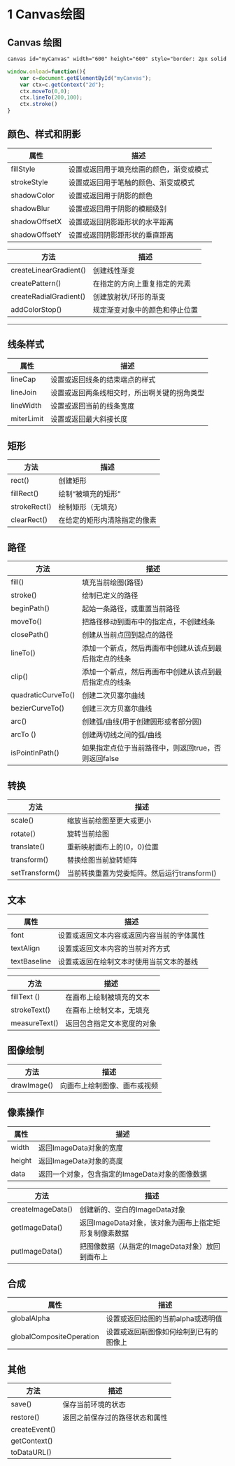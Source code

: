 # 1 Canvas绘图

## Canvas 绘图

```html
canvas id="myCanvas" width="600" height="600" style="border: 2px solid black;"></canvas>
```

```js
window.onload=function(){    
    var c=document.getElementById("myCanvas");   
    var ctx=c.getContext("2d"); 
    ctx.moveTo(0,0);  
    ctx.lineTo(200,100);  
    ctx.stroke()
}
```

## 颜色、样式和阴影

| 属性 | 描述 |
| --- | --- |
|  fillStyle |  设置或返回用于填充绘画的颜色，渐变或模式 |
|  strokeStyle |  设置或返回用于笔触的颜色、渐变或模式 |
| shadowColor |  设置或返回用于阴影的颜色 |
| shadowBlur |  设置或返回用于阴影的模糊级别 |
| shadowOffsetX |  设置或返回阴影距形状的水平距离 |
| shadowOffsetY | 设置或返回阴影距形状的垂直距离 |

| 方法 | 描述 |
| --- | --- |
| createLinearGradient() |  创建线性渐变 |
|  createPattern() |  在指定的方向上重复指定的元素 |
| createRadialGradient() |  创建放射状/环形的渐变 |
|  addColorStop() |  规定渐变对象中的颜色和停止位置 |

---

## 线条样式

| 属性 |  描述 |
| --- | --- |
|  lineCap |  设置或返回线条的结束端点的样式 |
|  lineJoin |  设置或返回两条线相交时，所出啊关键的拐角类型 |
| lineWidth |  设置或返回当前的线条宽度 |
| miterLimit |  设置或返回最大斜接长度 |

## 矩形

| 方法 |  描述 |
| --- | --- |
| rect() |  创建矩形 |
|  fillRect() |  绘制“被填充的矩形” |
| strokeRect() |  绘制矩形（无填充） |
| clearRect() |  在给定的矩形内清除指定的像素 |

## 路径

| 方法 |  描述 |
| --- | --- |
| fill() |  填充当前绘图(路径) |
| stroke() |  绘制已定义的路径 |
|  beginPath() |  起始一条路径，或重置当前路径 |
| moveTo() | 把路径移动到画布中的指定点，不创建线条 |
| closePath() |  创建从当前点回到起点的路径 |
| lineTo() |  添加一个新点，然后再画布中创建从该点到最后指定点的线条 |
| clip() |  添加一个新点，然后再画布中创建从该点到最后指定点的线条 |
| quadraticCurveTo() |  创建二次贝塞尔曲线 |
| bezierCurveTo() | 创建三次方贝塞尔曲线 |
| arc() |  创建弧/曲线(用于创建圆形或者部分圆) |
| arcTo () | 创建两切线之间的弧/曲线 |
| isPointInPath() |  如果指定点位于当前路径中，则返回true，否则返回false |

## 转换

| 方法 |  描述 |
| --- | --- |
| scale() |  缩放当前绘图至更大或更小 |
| rotate(）  |  旋转当前绘图 |
| translate() |  重新映射画布上的(0，0)位置 |
| transform() |  替换绘图当前旋转矩阵 |
| setTransform() |  当前转换重置为党委矩阵。然后运行transform() |

## 文本

| 属性 |  描述 |
| --- | --- |
| font |  设置或返回文本内容或返回内容当前的字体属性 |
|  textAlign |  设置或返回文本内容的当前对齐方式 |
|  textBaseline |  设置或返回在绘制文本时使用当前文本的基线 |

| 方法 |  描述 |
| --- | --- |
| fillText () |  在画布上绘制被填充的文本 |
|  strokeText() |  在画布上绘制文本，无填充 |
|  measureText() |  返回包含指定文本宽度的对象 |

## 图像绘制

| 方法 |  描述 |
| --- | --- |
| drawImage() |  向画布上绘制图像、画布或视频 |

## 像素操作

| 属性 |  描述 |
| --- | --- |
| width |  返回ImageData对象的宽度 |
|  height |  返回ImageData对象的高度 |
|  data |  返回一个对象，包含指定的ImageData对象的图像数据 |

| 方法 |  描述 |
| --- | --- |
| createImageData() |  创建新的、空白的ImageData对象 |
|  getImageData() |  返回ImageData对象，该对象为画布上指定矩形复制像素数据 |
|  putImageData() |  把图像数据（从指定的ImageData对象）放回到画布上 |

## 合成

| 属性 |  描述 |
| --- | --- |
| globalAlpha |  设置或返回绘图的当前alpha或透明值 |
|  globalCompositeOperation | 设置或返回新图像如何绘制到已有的图像上 |

## 其他

| 方法 |  描述 |
| --- | --- |
| save() |  保存当前环境的状态 |
|  restore() |  返回之前保存过的路径状态和属性 |
| createEvent() |  |
|  getContext() |  |
|  toDataURL() |  |
